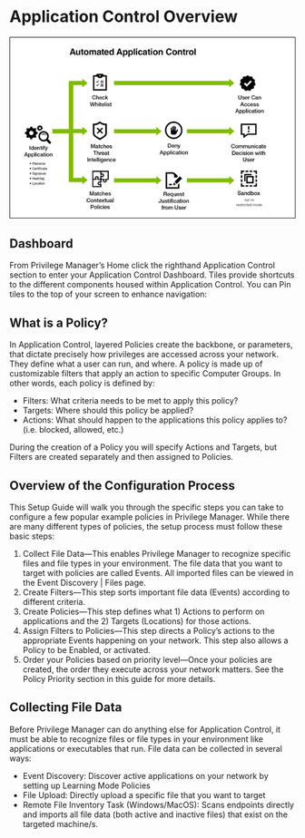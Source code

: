 [title]: # (Application Control)
[tags]: # (Application Control,overview)
[priority]: # (400)
# Application Control Overview
<!-- TODO: Add Overview paragraph -->
![Application Control Overview](images/app_con.png)

## Dashboard
From Privilege Manager’s Home click the righthand Application Control section to enter your Application Control Dashboard. Tiles provide shortcuts to the different components housed within Application Control. You can Pin tiles to the top of your screen to enhance navigation:

<User-added image>

## What is a Policy?
In Application Control, layered Policies create the backbone, or parameters, that dictate precisely how privileges are accessed across your network. They define what a user can run, and where. A policy is made up of customizable filters that apply an action to specific Computer Groups. In other words, each policy is defined by:

* Filters:     What criteria needs to be met to apply this policy?
* Targets:     Where should this policy be applied?
* Actions:     What should happen to the applications this policy applies to? (i.e. blocked, allowed, etc.)

During the creation of a Policy you will specify Actions and Targets, but Filters are created separately and then assigned to Policies.

## Overview of the Configuration Process

This Setup Guide will walk you through the specific steps you can take to configure a few popular example policies in Privilege Manager. While there are many different types of policies, the setup process must follow these basic steps:

1. Collect File Data—This enables Privilege Manager to recognize specific files and file types in your environment. The file data that you want to target with policies are called Events. All imported files can be viewed in the Event Discovery | Files page.
1. Create Filters—This step sorts important file data (Events) according to different criteria.
1. Create Policies—This step defines what 1) Actions to perform on applications and the 2) Targets (Locations) for those actions.
1. Assign Filters to Policies—This step directs a Policy’s actions to the appropriate Events happening on your network. This step also allows a Policy to be Enabled, or activated.
1. Order your Policies based on priority level—Once your policies are created, the order they execute across your network matters. See the Policy Priority section in this guide for more details.

## Collecting File Data

Before Privilege Manager can do anything else for Application Control, it must be able to recognize files or file types in your environment like applications or executables that run. File data can be collected in several ways:

* Event Discovery: Discover active applications on your network by setting up Learning Mode Policies
* File Upload: Directly upload a specific file that you want to target
* Remote File Inventory Task (Windows/MacOS): Scans endpoints directly and imports all file data (both active and inactive files) that exist on the targeted machine/s.